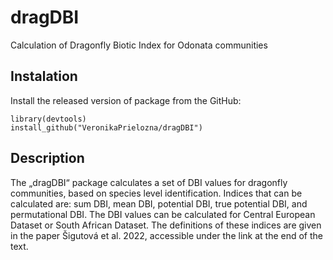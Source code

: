 # dragDBI
Calculation of Dragonfly Biotic Index for Odonata communities

## Instalation
Install the released version of package from the GitHub:

```
library(devtools)
install_github("VeronikaPrielozna/dragDBI")
```

## Description
The „dragDBI“ package calculates a set of DBI values for dragonfly communities, 
based on species level identification. Indices that can be calculated are: sum DBI, 
mean DBI, potential DBI, true potential DBI, and permutational DBI. The DBI values 
can be calculated for Central European Dataset or South African Dataset. The definitions of 
these indices are given in the paper Šigutová et al. 2022, accessible under the link at the end of the text. 

